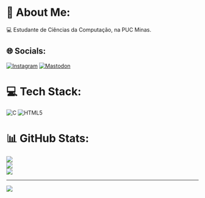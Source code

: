 # 💫 About Me:
💻 Estudante de Ciências da Computação, na PUC Minas.


## 🌐 Socials:
[![Instagram](https://img.shields.io/badge/Instagram-%23E4405F.svg?logo=Instagram&logoColor=white)](https://instagram.com/https://www.instagram.com/llucianoeudes?igsh=MTBnYzc0a210bmxobg%3D%3D&utm_source=qr) [![Mastodon](https://img.shields.io/badge/-MASTODON-%232B90D9?style=for-the-badge&logo=mastodon&logoColor=white)](https://mastodon.social/@llucianoeudes@icloud.com) 

# 💻 Tech Stack:
![C](https://img.shields.io/badge/c-%2300599C.svg?style=flat-square&logo=c&logoColor=white) ![HTML5](https://img.shields.io/badge/html5-%23E34F26.svg?style=flat-square&logo=html5&logoColor=white)
# 📊 GitHub Stats:
![](https://github-readme-stats.vercel.app/api?username=llucianoeudes&theme=gruvbox&hide_border=false&include_all_commits=false&count_private=false)<br/>
![](https://github-readme-streak-stats.herokuapp.com/?user=llucianoeudes&theme=gruvbox&hide_border=false)<br/>
![](https://github-readme-stats.vercel.app/api/top-langs/?username=llucianoeudes&theme=gruvbox&hide_border=false&include_all_commits=false&count_private=false&layout=compact)

---
[![](https://visitcount.itsvg.in/api?id=llucianoeudes&icon=0&color=0)](https://visitcount.itsvg.in)

<!-- Proudly created with GPRM ( https://gprm.itsvg.in ) -->